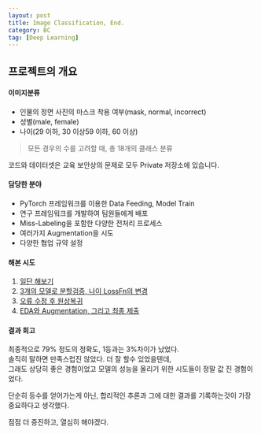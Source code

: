 ```yaml
---
layout: post
title: Image Classification, End.
category: BC
tag: [Deep Learning]
---
```


## 프로젝트의 개요  

#### 이미지분류
- 인물의 정면 사진의 마스크 착용 여부(mask,  normal,  incorrect)
- 성별(male,  female) 
- 나이(29 이하,  30 이상59 이하,  60 이상)
  
> 모든 경우의 수를 고려할 때, 총 18개의 클래스 분류

코드와 데이터셋은 교육 보안상의 문제로 모두 Private 저장소에 있습니다.  

#### 담당한 분야   

- PyTorch 프레임워크를 이용한 Data Feeding, Model Train  
- 연구 프레임워크를 개발하여 팀원들에게 배포  
- Miss-Labeling을 포함한 다양한 전처리 프로세스  
- 여러가지 Augmentation을 시도  
- 다양한 협업 규약 설정  

#### 해본 시도  

1. [일단 해보기](https://ukcastle.github.io/bc/2021/08/24/w4d2/)  
2. [3개의 모델로 분할검증, 나이 LossFn의 변경](https://ukcastle.github.io/bc/2021/08/25/w4d3/)  
3. [오류 수정 후 원상복귀]()
4. [EDA와 Augmentation, 그리고 최종 제출]() 

#### 결과 회고

최종적으로 79% 정도의 정확도, 1등과는 3%차이가 났었다.  
솔직히 말하면 만족스럽진 않았다. 더 잘 할수 있었을텐데,  
그래도 상당히 좋은 경험이었고 모델의 성능을 올리기 위한 시도들이 정말 값 진 경험이었다.  

단순히 등수를 얻어가는게 아닌, 합리적인 추론과 그에 대한 결과를 기록하는것이 가장 중요하다고 생각했다.  

점점 더 증진하고, 열심히 해야겠다.  